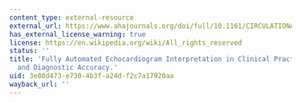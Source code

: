 ```yaml
---
content_type: external-resource
external_url: https://www.ahajournals.org/doi/full/10.1161/CIRCULATIONAHA.118.034338
has_external_license_warning: true
license: https://en.wikipedia.org/wiki/All_rights_reserved
status: ''
title: 'Fully Automated Echocardiogram Interpretation in Clinical Practice: Feasibility
  and Diagnostic Accuracy.'
uid: 3e88d473-e730-4b3f-a24d-f2c7a17920aa
wayback_url: ''
---
```

